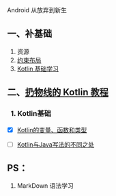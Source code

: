  Android 从放弃到新生
## 一、补基础
1. 资源  
2. [约束布局](https://www.jianshu.com/p/17ec9bd6ca8a)   
3. [Kotlin 基础学习](https://www.kotlincn.net/docs/reference/basic-syntax.html)

## 二、[扔物线的 Kotlin 教程](https://kaixue.io/tag/kotlin-basic/)
### &ensp;1.  Kotlin基础
- [x] [Kotlin的变量、函数和类型](https://kaixue.io/kotlin-basic-1/)

- [ ] [Kotlin与Java写法的不同之处](https://kaixue.io/kotlin-basic-2/)


## PS：
 1. MarkDown 语法学习
 
 
